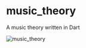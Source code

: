 # music_theory
 A music theory written in Dart

![music_theory](https://user-images.githubusercontent.com/30025913/71777630-d603c480-2fa2-11ea-8546-e50ebe28f14a.jpg)
